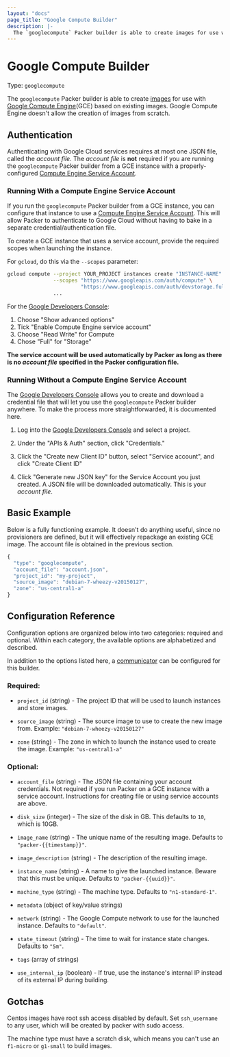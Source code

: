 ```yaml
---
layout: "docs"
page_title: "Google Compute Builder"
description: |-
  The `googlecompute` Packer builder is able to create images for use with Google Compute Engine (GCE) based on existing images. Google Compute Engine doesn't allow the creation of images from scratch.
---
```


# Google Compute Builder

Type: `googlecompute`

The `googlecompute` Packer builder is able to create [images](https://developers.google.com/compute/docs/images) for use with
[Google Compute Engine](https://cloud.google.com/products/compute-engine)(GCE) based on existing images. Google
Compute Engine doesn't allow the creation of images from scratch.

## Authentication

Authenticating with Google Cloud services requires at most one JSON file,
called the _account file_. The _account file_ is **not** required if you are running
the `googlecompute` Packer builder from a GCE instance with a properly-configured
[Compute Engine Service Account](https://cloud.google.com/compute/docs/authentication).

### Running With a Compute Engine Service Account
If you run the `googlecompute` Packer builder from a GCE instance, you can configure that
instance to use a [Compute Engine Service Account](https://cloud.google.com/compute/docs/authentication). This will allow Packer to authenticate
to Google Cloud without having to bake in a separate credential/authentication file.

To create a GCE instance that uses a service account, provide the required scopes when
launching the instance.

For `gcloud`, do this via the `--scopes` parameter:

```sh
gcloud compute --project YOUR_PROJECT instances create "INSTANCE-NAME" ... \
               --scopes "https://www.googleapis.com/auth/compute" \
                        "https://www.googleapis.com/auth/devstorage.full_control" \
               ...
```

For the [Google Developers Console](https://console.developers.google.com):

1. Choose "Show advanced options"
2. Tick "Enable Compute Engine service account"
3. Choose "Read Write" for Compute
4. Chose "Full" for "Storage"

**The service account will be used automatically by Packer as long as there is
no _account file_ specified in the Packer configuration file.**

### Running Without a Compute Engine Service Account

The [Google Developers Console](https://console.developers.google.com) allows you to
create and download a credential file that will let you use the `googlecompute` Packer
builder anywhere. To make
the process more straightforwarded, it is documented here.

1. Log into the [Google Developers Console](https://console.developers.google.com)
   and select a project.

2. Under the "APIs & Auth" section, click "Credentials."

3. Click the "Create new Client ID" button, select "Service account", and click "Create Client ID"

4. Click "Generate new JSON key" for the Service Account you just created. A JSON file will be downloaded automatically. This is your
   _account file_.

## Basic Example

Below is a fully functioning example. It doesn't do anything useful,
since no provisioners are defined, but it will effectively repackage an
existing GCE image. The account file is obtained in the previous section.

```javascript
{
  "type": "googlecompute",
  "account_file": "account.json",
  "project_id": "my-project",
  "source_image": "debian-7-wheezy-v20150127",
  "zone": "us-central1-a"
}
```

## Configuration Reference

Configuration options are organized below into two categories: required and optional. Within
each category, the available options are alphabetized and described.

In addition to the options listed here, a
[communicator](/docs/templates/communicator.html)
can be configured for this builder.

### Required:

* `project_id` (string) - The project ID that will be used to launch instances
  and store images.

* `source_image` (string) - The source image to use to create the new image
  from. Example: `"debian-7-wheezy-v20150127"`

* `zone` (string) - The zone in which to launch the instance used to create
  the image. Example: `"us-central1-a"`

### Optional:

* `account_file` (string) - The JSON file containing your account credentials.
  Not required if you run Packer on a GCE instance with a service account.
  Instructions for creating file or using service accounts are above.

* `disk_size` (integer) - The size of the disk in GB.
  This defaults to `10`, which is 10GB.

* `image_name` (string) - The unique name of the resulting image.
  Defaults to `"packer-{{timestamp}}"`.

* `image_description` (string) - The description of the resulting image.

* `instance_name` (string) - A name to give the launched instance. Beware
  that this must be unique. Defaults to `"packer-{{uuid}}"`.

* `machine_type` (string) - The machine type. Defaults to `"n1-standard-1"`.

* `metadata` (object of key/value strings)

* `network` (string) - The Google Compute network to use for the launched
  instance. Defaults to `"default"`.

* `state_timeout` (string) - The time to wait for instance state changes.
  Defaults to `"5m"`.

* `tags` (array of strings)

* `use_internal_ip` (boolean) - If true, use the instance's internal IP instead
  of its external IP during building.

## Gotchas

Centos images have root ssh access disabled by default. Set `ssh_username` to any user, which will be created by packer with sudo access.

The machine type must have a scratch disk, which means you can't use an `f1-micro` or `g1-small` to build images.
